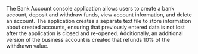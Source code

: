 The Bank Account console application allows users to create a bank account, deposit and withdraw funds, view account information, and delete an account.
The application creates a separate text file to store information about created accounts, ensuring that previously entered data is not lost after the application is closed and re-opened.
Additionally, an additional version of the business account is created that refunds 10% of the withdrawn value.

